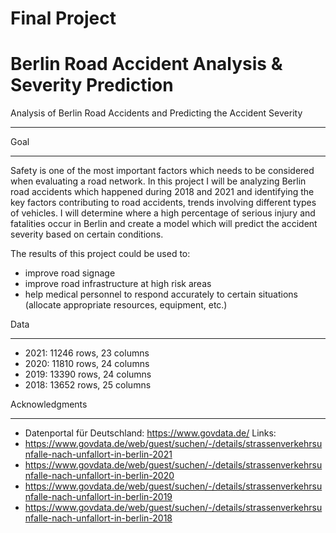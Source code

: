 # Final Project
# Berlin Road Accident Analysis & Severity Prediction



Analysis of Berlin Road Accidents and Predicting the Accident Severity
**********************************************************************

Goal
****
Safety is one of the most important factors which needs to be considered when evaluating a road network. In this project I will be analyzing Berlin road accidents which happened during 2018 and 2021 and identifying the key factors contributing to road accidents, trends involving different types of vehicles. I will determine where a high percentage of serious injury and fatalities occur in Berlin and create a model which will predict the accident severity based on certain conditions. 

The results of this project could be used to:
- improve road signage
- improve road infrastructure at high risk areas
- help medical personnel to respond accurately to certain situations (allocate appropriate resources, equipment, etc.)

Data
****
- 2021: 11246 rows, 23 columns
- 2020: 11810 rows, 24 columns
- 2019: 13390 rows, 24 columns
- 2018: 13652 rows, 25 columns

Acknowledgments
***************
- Datenportal für Deutschland: https://www.govdata.de/
Links:
- https://www.govdata.de/web/guest/suchen/-/details/strassenverkehrsunfalle-nach-unfallort-in-berlin-2021
- https://www.govdata.de/web/guest/suchen/-/details/strassenverkehrsunfalle-nach-unfallort-in-berlin-2020
- https://www.govdata.de/web/guest/suchen/-/details/strassenverkehrsunfalle-nach-unfallort-in-berlin-2019
- https://www.govdata.de/web/guest/suchen/-/details/strassenverkehrsunfalle-nach-unfallort-in-berlin-2018
